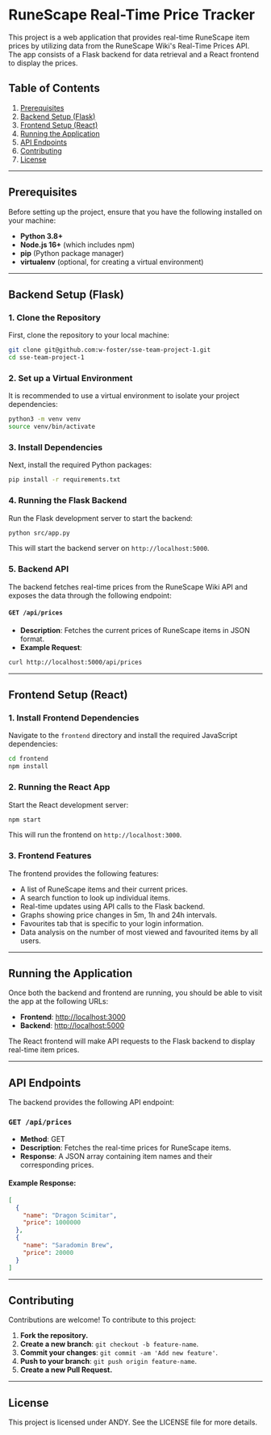 
# RuneScape Real-Time Price Tracker

This project is a web application that provides real-time RuneScape item prices by utilizing data from the RuneScape Wiki's Real-Time Prices API. The app consists of a Flask backend for data retrieval and a React frontend to display the prices.

## Table of Contents

1. [Prerequisites](#prerequisites)
2. [Backend Setup (Flask)](#backend-setup-flask)
3. [Frontend Setup (React)](#frontend-setup-react)
4. [Running the Application](#running-the-application)
5. [API Endpoints](#api-endpoints)
6. [Contributing](#contributing)
7. [License](#license)

---

## Prerequisites

Before setting up the project, ensure that you have the following installed on your machine:

- **Python 3.8+**
- **Node.js 16+** (which includes npm)
- **pip** (Python package manager)
- **virtualenv** (optional, for creating a virtual environment)

---

## Backend Setup (Flask)

### 1. Clone the Repository

First, clone the repository to your local machine:

```bash
git clone git@github.com:w-foster/sse-team-project-1.git
cd sse-team-project-1
```

### 2. Set up a Virtual Environment

It is recommended to use a virtual environment to isolate your project dependencies:

```bash
python3 -m venv venv
source venv/bin/activate
```

### 3. Install Dependencies

Next, install the required Python packages:

```bash
pip install -r requirements.txt
```

### 4. Running the Flask Backend

Run the Flask development server to start the backend:

```bash
python src/app.py
```

This will start the backend server on `http://localhost:5000`.

### 5. Backend API

The backend fetches real-time prices from the RuneScape Wiki API and exposes the data through the following endpoint:

#### `GET /api/prices`

- **Description**: Fetches the current prices of RuneScape items in JSON format.
- **Example Request**:

```bash
curl http://localhost:5000/api/prices
```

---

## Frontend Setup (React)

### 1. Install Frontend Dependencies

Navigate to the `frontend` directory and install the required JavaScript dependencies:

```bash
cd frontend
npm install
```

### 2. Running the React App

Start the React development server:

```bash
npm start
```

This will run the frontend on `http://localhost:3000`.

### 3. Frontend Features

The frontend provides the following features:

- A list of RuneScape items and their current prices.
- A search function to look up individual items.
- Real-time updates using API calls to the Flask backend.
- Graphs showing price changes in 5m, 1h and 24h intervals.
- Favourites tab that is specific to your login information.
- Data analysis on the number of most viewed and favourited items by all users.

---

## Running the Application

Once both the backend and frontend are running, you should be able to visit the app at the following URLs:

- **Frontend**: [http://localhost:3000](http://localhost:3000)
- **Backend**: [http://localhost:5000](http://localhost:5000)

The React frontend will make API requests to the Flask backend to display real-time item prices.

---

## API Endpoints

The backend provides the following API endpoint:

### `GET /api/prices`

- **Method**: GET
- **Description**: Fetches the real-time prices for RuneScape items.
- **Response**: A JSON array containing item names and their corresponding prices.

#### Example Response:

```json
[
  {
    "name": "Dragon Scimitar",
    "price": 1000000
  },
  {
    "name": "Saradomin Brew",
    "price": 20000
  }
]
```

---

## Contributing

Contributions are welcome! To contribute to this project:

1. **Fork the repository.**
2. **Create a new branch**: `git checkout -b feature-name`.
3. **Commit your changes**: `git commit -am 'Add new feature'`.
4. **Push to your branch**: `git push origin feature-name`.
5. **Create a new Pull Request.**

---

## License

This project is licensed under ANDY. See the LICENSE file for more details.